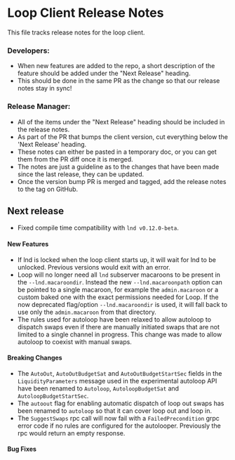 # Loop Client Release Notes
This file tracks release notes for the loop client. 

### Developers: 
* When new features are added to the repo, a short description of the feature should be added under the "Next Release" heading.
* This should be done in the same PR as the change so that our release notes stay in sync!

### Release Manager: 
* All of the items under the "Next Release" heading should be included in the release notes.
* As part of the PR that bumps the client version, cut everything below the 'Next Release' heading. 
* These notes can either be pasted in a temporary doc, or you can get them from the PR diff once it is merged. 
* The notes are just a guideline as to the changes that have been made since the last release, they can be updated.
* Once the version bump PR is merged and tagged, add the release notes to the tag on GitHub.

## Next release
- Fixed compile time compatibility with `lnd v0.12.0-beta`.

#### New Features
* If lnd is locked when the loop client starts up, it will wait for lnd to be 
  unlocked. Previous versions would exit with an error.
* Loop will no longer need all `lnd` subserver macaroons to be present in the
  `--lnd.macaroondir`. Instead the new `--lnd.macaroonpath` option can be
  pointed to a single macaroon, for example the `admin.macaroon` or a custom
  baked one with the exact permissions needed for Loop. If the now deprecated
  flag/option `--lnd.macaroondir` is used, it will fall back to use only the
  `admin.macaroon` from that directory.
* The rules used for autoloop have been relaxed to allow autoloop to dispatch
  swaps even if there are manually initiated swaps that are not limited to a
  single channel in progress. This change was made to allow autoloop to coexist
  with manual swaps. 

#### Breaking Changes
* The `AutoOut`, `AutoOutBudgetSat` and `AutoOutBudgetStartSec` fields in the
  `LiquidityParameters` message used in the experimental autoloop API have 
  been renamed to `Autoloop`, `AutoloopBudgetSat` and `AutoloopBudgetStartSec`. 
* The `autoout` flag for enabling automatic dispatch of loop out swaps has been
  renamed to `autoloop` so that it can cover loop out and loop in.
* The `SuggestSwaps` rpc call will now fail with a `FailedPrecondition` grpc
  error code if no rules are configured for the autolooper. Previously the rpc
  would return an empty response.

#### Bug Fixes
